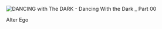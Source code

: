 ![DANCING with The DARK - Dancing With the Dark _ Part 00](https://github.com/nestyk/nestyk/assets/82773824/479cc62c-a73d-48e2-b769-a4a4852ac825)

Alter Ego
